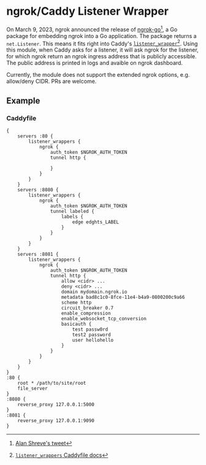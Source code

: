 ngrok/Caddy Listener Wrapper
=============================

On March 9, 2023, ngrok announced the release of [ngrok-go](https://blog.ngrok.com/posts/ngrok-go)[^1], a Go package for embedding ngrok into a Go application. The package returns a `net.Listener`. This means it fits right into Caddy's [`listener_wrapper`](https://caddyserver.com/docs/json/apps/http/servers/listener_wrappers/)[^2]. Using this module, when Caddy asks for a listener, it will ask ngrok for the listener, for which ngrok return an ngrok ingress address that is publicly accessible. The public address is printed in logs and avaible on ngrok dashboard.

Currently, the module does not support the extended ngrok options, e.g. allow/deny CIDR. PRs are welcome.

[^1]: [Alan Shreve's tweet](https://twitter.com/inconshreveable/status/1633837669053792260)

[^2]: [`listener_wrappers` Caddyfile docs](https://caddyserver.com/docs/caddyfile/options#listener-wrappers)

## Example

### Caddyfile

```
{
	servers :80 {
		listener_wrappers {
			ngrok {
				auth_token $NGROK_AUTH_TOKEN
				tunnel http {

				}
			}
		}
	}
	servers :8080 {
		listener_wrappers {
			ngrok {
				auth_token $NGROK_AUTH_TOKEN
				tunnel labeled {
					labels {
						edge edghts_LABEL
					}
				}
			}
		}
	}
	servers :8081 {
		listener_wrappers {
			ngrok {
				auth_token $NGROK_AUTH_TOKEN
				tunnel http {
					allow <cidr> ...
					deny <cidr> ...
					domain mydomain.ngrok.io
					metadata bad8c1c0-8fce-11e4-b4a9-0800200c9a66
					scheme http
					circuit_breaker 0.7
					enable_compression
					enable_websocket_tcp_conversion
					basicauth {
						test passw0rd
						test2 password
						user hellohello
					}
				}
			}
		}
	}
}
:80 {
	root * /path/to/site/root
	file_server
}
:8080 {
	reverse_proxy 127.0.0.1:5000
}
:8081 {
	reverse_proxy 127.0.0.1:9090
}
```